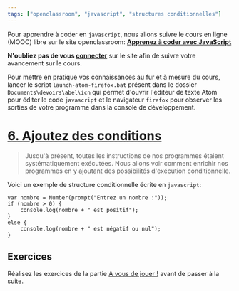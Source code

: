 ```yaml
---
tags: ["openclassroom", "javascript", "structures conditionnelles"]
---
```


Pour apprendre à coder en `javascript`, nous allons suivre le cours en ligne (MOOC) libre sur le site openclassroom: **[Apprenez à coder avec JavaScript](https://openclassrooms.com/courses/apprenez-a-coder-avec-javascript?status=published)**

**N'oubliez pas de vous [connecter](https://openclassrooms.com/login)** sur le site afin de suivre votre avancement sur le cours.

Pour mettre en pratique vos connaissances au fur et à mesure du cours, lancer le script `launch-atom-firefox.bat` présent dans le dossier `Documents\devoirs\abel\icn` qui permet d'ouvrir l'éditeur de texte Atom pour éditer le code `javascript` et le navigateur `firefox` pour observer les sorties de votre programme dans la console de développement.

# [6. Ajoutez des conditions](https://openclassrooms.com/courses/apprenez-a-coder-avec-javascript/ajoutez-des-conditions)

> Jusqu'à présent, toutes les instructions de nos programmes étaient systématiquement exécutées. Nous allons voir comment enrichir nos programmes en y ajoutant des possibilités d'exécution conditionnelle.

Voici un exemple de structure conditionnelle écrite en `javascript`:

```
var nombre = Number(prompt("Entrez un nombre :"));
if (nombre > 0) {
    console.log(nombre + " est positif");
}
else {
    console.log(nombre + " est négatif ou nul");
}
```

## Exercices

Réalisez les exercices de la partie [A vous de jouer !](https://openclassrooms.com/courses/apprenez-a-coder-avec-javascript/ajoutez-des-conditions#/id/r-3060792) avant de passer à la suite.
